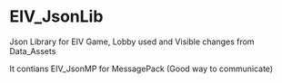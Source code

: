 # EIV_JsonLib
Json Library for EIV Game, Lobby used and Visible changes from Data_Assets

It contians EIV_JsonMP for MessagePack (Good way to communicate)